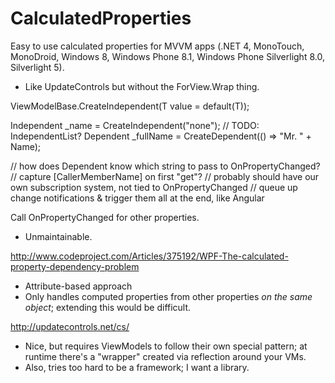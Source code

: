 CalculatedProperties
====================

Easy to use calculated properties for MVVM apps (.NET 4, MonoTouch, MonoDroid, Windows 8, Windows Phone 8.1, Windows Phone Silverlight 8.0, Silverlight 5).




- Like UpdateControls but without the ForView.Wrap thing.

ViewModelBase.CreateIndependent<T>(T value = default(T));

Independent<string> _name = CreateIndependent("none");
// TODO: IndependentList<T>?
Dependent<string> _fullName = CreateDependent(() => "Mr. " + Name);

// how does Dependent know which string to pass to OnPropertyChanged?
// capture [CallerMemberName] on first "get"?
// probably should have our own subscription system, not tied to OnPropertyChanged
// queue up change notifications & trigger them all at the end, like Angular

Call OnPropertyChanged for other properties.
- Unmaintainable.

http://www.codeproject.com/Articles/375192/WPF-The-calculated-property-dependency-problem
- Attribute-based approach
- Only handles computed properties from other properties *on the same object*; extending this would be difficult.

http://updatecontrols.net/cs/
- Nice, but requires ViewModels to follow their own special pattern; at runtime there's a "wrapper" created via reflection around your VMs.
- Also, tries too hard to be a framework; I want a library.